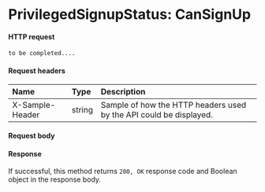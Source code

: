 # PrivilegedSignupStatus: CanSignUp


#### HTTP request
<!-- { "blockType": "ignored" } -->
```http
to be completed....
```
#### Request headers
| Name       | Type | Description|
|:---------------|:--------|:----------|
| X-Sample-Header  | string  | Sample of how the HTTP headers used by the API could be displayed.|

#### Request body

#### Response
If successful, this method returns `200, OK` response code and Boolean object in the response body.
